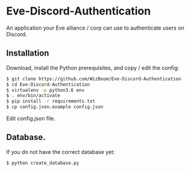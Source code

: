 # Eve-Discord-Authentication
An application your Eve alliance / corp can use to authenticate users on Discord.

## Installation
Download, install the Python prerequisites, and copy / edit the config:

```bash
$ git clone https://github.com/WizBoom/Eve-Discord-Authentication
$ cd Eve-Discord-Authentication
$ virtualenv -p python3.6 env
$ . env/bin/activate
$ pip install -r requirements.txt
$ cp config.json.example config.json
```

Edit config.json file.

## Database.
If you do not have the correct database yet:

```bash
$ python create_database.py
```

